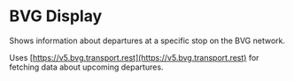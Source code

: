 # BVG Display

Shows information about departures at a specific stop on the BVG network.

Uses [https://v5.bvg.transport.rest](https://v5.bvg.transport.rest) for fetching data about upcoming departures. 
